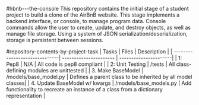 #hbnb---the-console
This repository contains the initial stage of a student project to build a clone of the AirBnB website. This stage implements a backend interface, or console, to manage program data. Console commands allow the user to create, update, and destroy objects, as well as manage file storage. Using a system of JSON serialization/deserialization, storage is persistent between sessions.

#repository-contents-by-project-task
| Tasks                         | Files                  | Description           |
| ------------------------------| ---------------------- | ----------------------|
| 1: Pep8                       | N/A                    | All code is pep8 compliant |
| 2: Unit Testing               | /tests                 | All class-defining modules are unittested |
| 3. Make BaseModel             | /models/base_model.py  | Defines a parent class to be inherited by all model classes|
| 4. Update BaseModel w/ kwargs | /models/base_models.py | Add functionality to recreate an instance of a class from a dictionary representation |